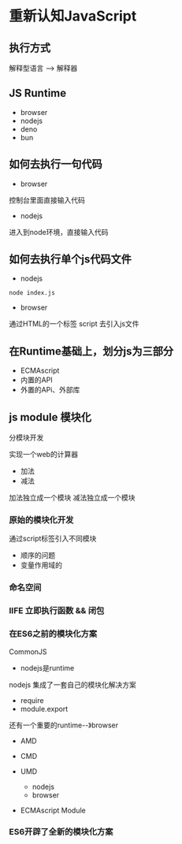 # 重新认知JavaScript

## 执行方式

解释型语言 --> 解释器

## JS Runtime

- browser
- nodejs
- deno
- bun

## 如何去执行一句代码

- browser

控制台里面直接输入代码

- nodejs

进入到node环境，直接输入代码

## 如何去执行单个js代码文件

- nodejs

``` shell
node index.js
```

- browser

通过HTML的一个标签 script 去引入js文件



## 在Runtime基础上，划分js为三部分

- ECMAscript
- 内置的API
- 外置的APi、外部库



## js module    模块化

分模块开发

实现一个web的计算器

- 加法
- 减法

加法独立成一个模块 减法独立成一个模块

### 原始的模块化开发

通过script标签引入不同模块

- 顺序的问题
- 变量作用域的

### 命名空间

### IIFE 立即执行函数 && 闭包



### 在ES6之前的模块化方案

CommonJS

- nodejs是runtime

nodejs 集成了一套自己的模块化解决方案

- require
- module.export



还有一个重要的runtime--》browser

- AMD

- CMD



- UMD
  - nodejs
  - browser



* ECMAscript Module

### ES6开辟了全新的模块化方案









